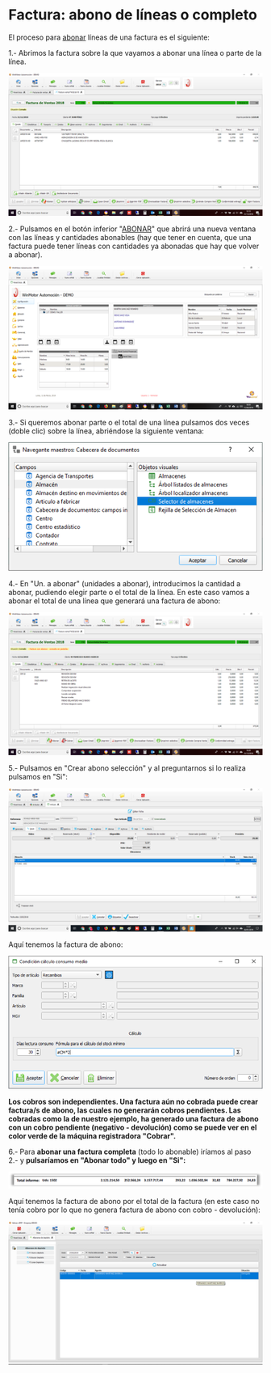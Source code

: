 # Factura: abono de líneas o completo

El proceso para [abonar](../../manuales/submaestros/administracion-1/motivos-de-abono.md) líneas de una factura es el siguiente:

1.- Abrimos la factura sobre la que vayamos a abonar una línea o parte de la línea.

![](../../.gitbook/assets/image%20%28206%29.png)

2.- Pulsamos en el botón inferior "[ABONAR](../../manuales/submaestros/administracion-1/motivos-de-abono.md)" que abrirá una nueva ventana con las líneas y cantidades abonables \(hay que tener en cuenta, que una factura puede tener líneas con cantidades ya abonadas que hay que volver a abonar\).

![](../../.gitbook/assets/image%20%28382%29.png)

3.- Si queremos abonar parte o el total de una línea pulsamos dos veces \(doble clic\) sobre la línea, abriéndose la siguiente ventana:

![](../../.gitbook/assets/image%20%2863%29.png)

4.- En "Un. a abonar" \(unidades a abonar\), introducimos la cantidad a abonar, pudiendo elegir parte o el total de la línea. En este caso vamos a abonar el total de una línea que generará una factura de abono:

![Vemos en la ventana como ha cambiado la situaci&#xF3;n de &quot;Ptes.abono&quot; \(pendientes de abono\) a las unidades seleccionadas](../../.gitbook/assets/image%20%28139%29.png)

5.- Pulsamos en "Crear abono selección" y al preguntarnos si lo realiza pulsamos en "Si":

![](../../.gitbook/assets/image%20%2891%29.png)

Aquí tenemos la factura de abono:

![](../../.gitbook/assets/image%20%28163%29.png)

**Los cobros son independientes. Una factura aún no cobrada puede crear factura/s de abono, las cuales no generarán cobros pendientes. Las cobradas como la de nuestro ejemplo, ha generado una factura de abono con un cobro pendiente \(negativo - devolución\) como se puede ver en el color verde de la máquina registradora "Cobrar".**

6.- Para **abonar una factura completa** \(todo lo abonable\) iríamos al paso 2.- y **pulsaríamos en "Abonar todo" y luego en "Si":**

![](../../.gitbook/assets/image%20%28294%29.png)

Aquí tenemos la factura de abono por el total de la factura \(en este caso no tenía cobro por lo que no genera factura de abono con cobro - devolución\):

![](../../.gitbook/assets/image%20%2825%29.png)

